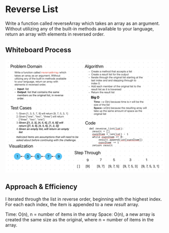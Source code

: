 # Reverse List
Write a function called reverseArray which
takes an array as an argument. Without utilizing
any of the built-in methods available to your
language, return an array with elements in
reversed order.

## Whiteboard Process

![whiteboard_cc01.png](whiteboard_cc01.png)

## Approach & Efficiency

I iterated through the list in reverse order,
beginning with the highest index. For each
each index, the item is appended to a new _result_
array.

Time: O(n), n = number of items in the array
Space: O(n), a new array is created the same
size as the original, where n = number of items
in the array.




